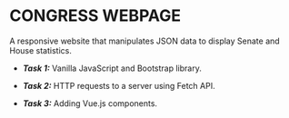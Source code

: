 # CONGRESS WEBPAGE

A responsive website that manipulates JSON data to display Senate and House statistics.

- ***Task 1:*** Vanilla JavaScript and Bootstrap library.

- ***Task 2:*** HTTP requests to a server using Fetch API.

- ***Task 3:*** Adding Vue.js components.
